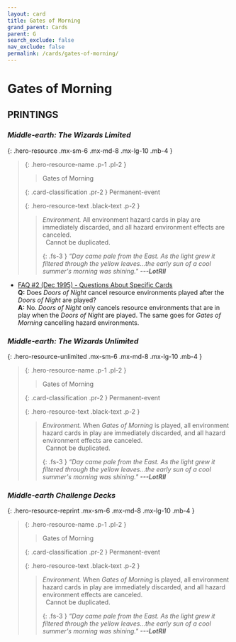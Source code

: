 ```yaml
---
layout: card
title: Gates of Morning
grand_parent: Cards
parent: G
search_exclude: false
nav_exclude: false
permalink: /cards/gates-of-morning/
---
```


# Gates of Morning


## PRINTINGS


### _Middle-earth: The Wizards Limited_

{: .hero-resource .mx-sm-6 .mx-md-8 .mx-lg-10 .mb-4 }
> {: .hero-resource-name .p-1 .pl-2 }
> > <div class="card-mp"></div>
> > <div class="card-name">Gates of Morning</div>
>
> {: .card-classification .pr-2 }
> Permanent-event
>
> {: .hero-resource-text .black-text .p-2 }
> > _Environment._ All environment hazard cards in play are immediately discarded, and all hazard environment effects are canceled. <br>&ensp;Cannot be duplicated. 
> > 
> > {: .fs-3 } 
> > _“Day came pale from the East. As the light grew it filtered through the yellow leaves...the early sun of a cool summer's morning was shining."_ ***---&#65279;LotRII*** 
> 

 - [FAQ #2 (Dec 1995) - Questions About Specific Cards](/original/rulings/faq-2/#questions-about-specific-cards)<br>**Q:** Does _Doors of Night_ cancel resource environments played after the _Doors of Night_ are played?<br>**A:** No. _Doors of Night_ only cancels resource environments that are in play when the _Doors of Night_ are played. The same goes for _Gates of Morning_ cancelling hazard environments.

### _Middle-earth: The Wizards Unlimited_

{: .hero-resource-unlimited .mx-sm-6 .mx-md-8 .mx-lg-10 .mb-4 }
> {: .hero-resource-name .p-1 .pl-2 }
> > <div class="card-mp"></div>
> > <div class="card-name">Gates of Morning</div>
>
> {: .card-classification .pr-2 }
> Permanent-event
>
> {: .hero-resource-text .black-text .p-2 }
> > _Environment._ When _Gates of Morning_ is played, all environment hazard cards in play are immediately discarded, and all hazard environment effects are canceled. <br>&ensp;Cannot be duplicated. 
> > 
> > {: .fs-3 } 
> > _“Day came pale from the East. As the light grew it filtered through the yellow leaves...the early sun of a cool summer's morning was shining."_ ***---&#65279;LotRII*** 
> 

### _Middle-earth Challenge Decks_

{: .hero-resource-reprint .mx-sm-6 .mx-md-8 .mx-lg-10 .mb-4 }
> {: .hero-resource-name .p-1 .pl-2 }
> > <div class="card-mp"></div>
> > <div class="card-name">Gates of Morning</div>
>
> {: .card-classification .pr-2 }
> Permanent-event
>
> {: .hero-resource-text .black-text .p-2 }
> > _Environment._ When _Gates of Morning_ is played, all environment hazard cards in play are immediately discarded, and all hazard environment effects are canceled. <br>&ensp;Cannot be duplicated. 
> > 
> > {: .fs-3 } 
> > _“Day came pale from the East. As the light grew it filtered through the yellow leaves...the early sun of a cool summer's morning was shining."_ ***---&#65279;LotRII*** 
> 
